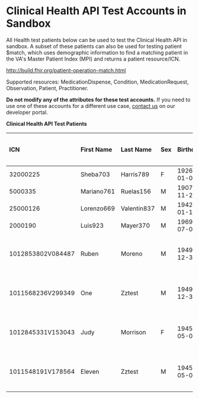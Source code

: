 # Clinical Health API Test Accounts in Sandbox

All Health test patients below can be used to test the Clinical Health API in sandbox. A subset of these patients can also be used for testing patient $match, which uses demographic information to find a matching patient in the VA's Master Patient Index (MPI) and returns a patient resource/ICN.

http://build.fhir.org/patient-operation-match.html

Supported resources: MedicationDispense, Condition, MedicationRequest, Observation, Patient, Practitioner.

**Do not modify any of the attributes for these test accounts.** If you need to use one of these accounts for a different use case, [contact us](https://developer.va.gov/support/contact-us) on our developer portal.

**Clinical Health API Test Patients**

| ICN               | First Name | Last Name   | Sex | Birthdate  | Enabled for Patient Match | Address                                        | Phone        |
|:------------------|:-----------|:------------|:----|:-----------|:--------------------------|:-----------------------------------------------|:-------------|
| 32000225          | Sheba703   | Harris789   | F   | 1926-01-08 | ➖️                        | ➖                                              | ➖            |
| 5000335           | Mariano761 | Ruelas156   | M   | 1907-11-20 | ➖️                        | ➖                                              | ➖            |
| 25000126          | Lorenzo669 | Valentín837 | M   | 1942-01-11 | ➖️                        | ➖                                              | ➖            |
| 2000190           | Luis923    | Mayer370    | M   | 1969-07-03 | ➖️                        | ➖                                              | ➖            | 
| 1012853802V084487 | Ruben      | Moreno      | M   | 1949-12-30 | ✔️                        | 12345 Redlands Blvd, San Bernardino, CA, 92346 | 909 555 5555 |
| 1011568236V299349 | One        | Zztest      | M   | 1949-12-30 | ✔️                        | 12345 Redlands Blvd, San Bernardino, CA, 92346 | 909 555 5555 |
| 1012845331V153043 | Judy       | Morrison    | F   | 1945-05-05 | ✔️                        | 4758 Hollowood Way, Murrieta, CA, 92562        | 909 789 6542 |
| 1011548191V178564 | Eleven     | Zztest      | M   | 1945-05-05 | ✔️                        | 4758 Hollowood Way, Murrieta, CA, 92562        | 909 789 6542 |
